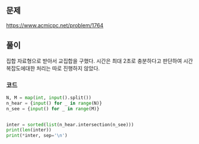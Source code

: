 ## 문제

https://www.acmicpc.net/problem/1764


## 풀이

집합 자료형으로 받아서 교집합을 구했다. 시간은 최대 2초로 충분하다고 판단하여 시간복잡도에대한 처리는 따로 진행하지 않았다.


### 코드

```python
N, M = map(int, input().split())
n_hear = {input() for _ in range(N)}
n_see = {input() for _ in range(M)}


inter = sorted(list(n_hear.intersection(n_see)))
print(len(inter))
print(*inter, sep='\n')
```

